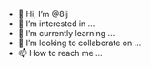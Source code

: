 - 👋 Hi, I’m @8lj
- 👀 I’m interested in ...
- 🌱 I’m currently learning ...
- 💞️ I’m looking to collaborate on ...
- 📫 How to reach me ...

<!---
8lj/8lj is a ✨ special ✨ repository because its `README.md` (this file) appears on your GitHub profile.
You can click the Preview link to take a look at your changes.
--->

